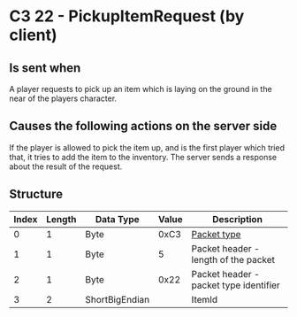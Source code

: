 # C3 22 - PickupItemRequest (by client)

## Is sent when

A player requests to pick up an item which is laying on the ground in the near of the players character.

## Causes the following actions on the server side

If the player is allowed to pick the item up, and is the first player which tried that, it tries to add the item to the inventory. The server sends a response about the result of the request.

## Structure

| Index | Length | Data Type | Value | Description |
|-------|--------|-----------|-------|-------------|
| 0 | 1 |   Byte   | 0xC3  | [Packet type](PacketTypes.md) |
| 1 | 1 |    Byte   |   5   | Packet header - length of the packet |
| 2 | 1 |    Byte   | 0x22  | Packet header - packet type identifier |
| 3 | 2 | ShortBigEndian |  | ItemId |